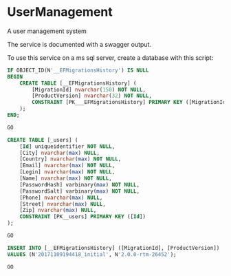 # UserManagement
A user management system

The service is documented with a swagger output.

To use this service on a ms sql server, create a database with this script:
```sql
IF OBJECT_ID(N'__EFMigrationsHistory') IS NULL
BEGIN
    CREATE TABLE [__EFMigrationsHistory] (
        [MigrationId] nvarchar(150) NOT NULL,
        [ProductVersion] nvarchar(32) NOT NULL,
        CONSTRAINT [PK___EFMigrationsHistory] PRIMARY KEY ([MigrationId])
    );
END;

GO

CREATE TABLE [_users] (
    [Id] uniqueidentifier NOT NULL,
    [City] nvarchar(max) NULL,
    [Country] nvarchar(max) NOT NULL,
    [Email] nvarchar(max) NOT NULL,
    [Login] nvarchar(max) NOT NULL,
    [Name] nvarchar(max) NOT NULL,
    [PasswordHash] varbinary(max) NOT NULL,
    [PasswordSalt] varbinary(max) NOT NULL,
    [Phone] nvarchar(max) NULL,
    [Street] nvarchar(max) NULL,
    [Zip] nvarchar(max) NULL,
    CONSTRAINT [PK__users] PRIMARY KEY ([Id])
);

GO

INSERT INTO [__EFMigrationsHistory] ([MigrationId], [ProductVersion])
VALUES (N'20171109194418_initial', N'2.0.0-rtm-26452');

GO


```
